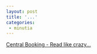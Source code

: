 ```yaml
---
layout: post
title: '...'
categories:
 - minutia
---
```


<a href="http://www.centralbooking.com/index.php">Central Booking - Read like crazy...</a>

